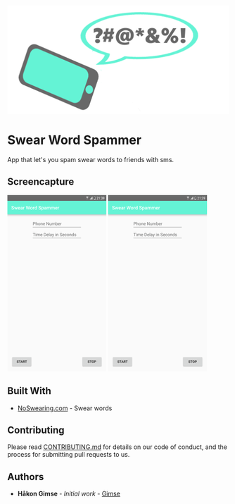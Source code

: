 ![Promoimage](promobilde.png)

# Swear Word Spammer

App that let's you spam swear words to friends with sms.

## Screencapture

![Screenshot1](Screenshot1_resized.png)  ![Screenshot2](Screenshot1_resized.png)

## Built With

* [NoSwearing.com](https://www.noswearing.com) - Swear words

## Contributing

Please read [CONTRIBUTING.md](CONTRIBUTING.md) for details on our code of conduct, and the process for submitting pull requests to us.

## Authors

* **Håkon Gimse** - *Initial work* - [Gimse](https://github.com/gimse)


